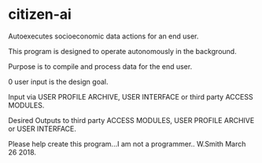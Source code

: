 # citizen-ai
Autoexecutes socioeconomic data actions for an end user.

This program is designed to operate autonomously in the background.

Purpose is to compile and process data for the end user.

0 user input is the design goal.

Input via USER PROFILE ARCHIVE, USER INTERFACE or third party ACCESS MODULES.

Desired Outputs to third party ACCESS MODULES, USER PROFILE ARCHIVE or USER INTERFACE.

Please help create this program...I am not a programmer.. W.Smith March 26 2018.
